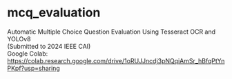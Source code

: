 # mcq_evaluation
Automatic Multiple Choice Question Evaluation Using Tesseract OCR and YOLOv8 <br>
(Submitted to 2024 IEEE CAI) <br>
Google Colab: https://colab.research.google.com/drive/1oRUJJncdj3pNQqiAmSr_hBfqPtYnPKpf?usp=sharing
